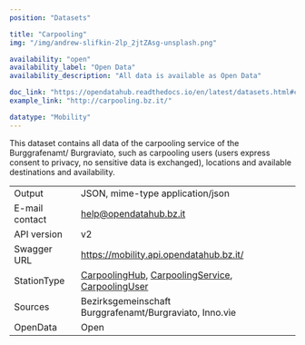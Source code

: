 ```yaml
---
position: "Datasets"

title: "Carpooling"
img: "/img/andrew-slifkin-2lp_2jtZAsg-unsplash.png"

availability: "open"
availability_label: "Open Data"
availability_description: "All data is available as Open Data"

doc_link: "https://opendatahub.readthedocs.io/en/latest/datasets.html#carpoolinghub-dataset"
example_link: "http://carpooling.bz.it/"

datatype: "Mobility"
---
```


This dataset contains all data of the carpooling service of the Burggrafenamt/ Burgraviato, such as carpooling users (users express consent to privacy, no sensitive data is exchanged), locations and available destinations and availability.

|                |                                                                      |
| :------------- | -------------------------------------------------------------------- |
| Output         | JSON, mime-type application/json                                     |
| E-mail contact | help@opendatahub.bz.it                                               |
| API version    | v2                                                                   |
| Swagger URL    | https://mobility.api.opendatahub.bz.it/                              |
| StationType    | [CarpoolingHub](https://mobility.api.opendatahub.bz.it/v2/flat/CarpoolingHub), [CarpoolingService](https://mobility.api.opendatahub.bz.it/v2/flat/CarpoolingService), [CarpoolingUser](https://mobility.api.opendatahub.bz.it/v2/flat/CarpoolingUser) |
| Sources        | Bezirksgemeinschaft Burggrafenamt/Burgraviato, Inno.vìe              |
| OpenData       | Open                                                                 |
